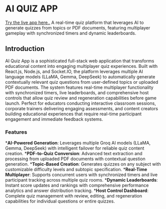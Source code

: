 # **AI QUIZ APP**
[Try the live app here..](https://quiz-app-nine-alpha-51.vercel.app/)
A real-time quiz platform that leverages AI to generate quizzes from topics or PDF documents, featuring multiplayer gameplay with synchronized timers and dynamic leaderboards.

## Introduction
AI Quiz App is a sophisticated full-stack web application that transforms educational content into engaging multiplayer quiz experiences. Built with React.js, Node.js,
and Socket.IO, the platform leverages multiple AI language models (LLaMA, Gemma, DeepSeek) to automatically generate contextually relevant quiz questions from user-defined 
topics or uploaded PDF documents. The system features real-time multiplayer functionality with synchronized timers, live leaderboards, and comprehensive host controls that
allow quiz review and regeneration capabilities before game launch. Perfect for educators conducting interactive classroom sessions, corporate trainers delivering engaging 
assessments, and content creators building educational experiences that require real-time participant engagement and immediate feedback systems.

### Features
***AI-Powered Generation**: Leverages multiple Groq AI models (LLaMA, Gemma, DeepSeek) with intelligent failover for reliable quiz content creation.
***PDF-to-Quiz Conversion**: Advanced text extraction and processing from uploaded PDF documents with contextual question generation.
***Topic-Based Creation**: Generates quizzes on any subject with customizable difficulty levels and subtopic specification.
***Real-Time Multiplayer**: Supports concurrent users with synchronized timers and live participant tracking across multiple quiz rooms.
***Dynamic Leaderboards**: Instant score updates and rankings with comprehensive performance analytics and answer distribution tracking.
***Host Control Dashboard**: Complete quiz management with review, editing, and regeneration capabilities for individual questions or entire quizzes.



